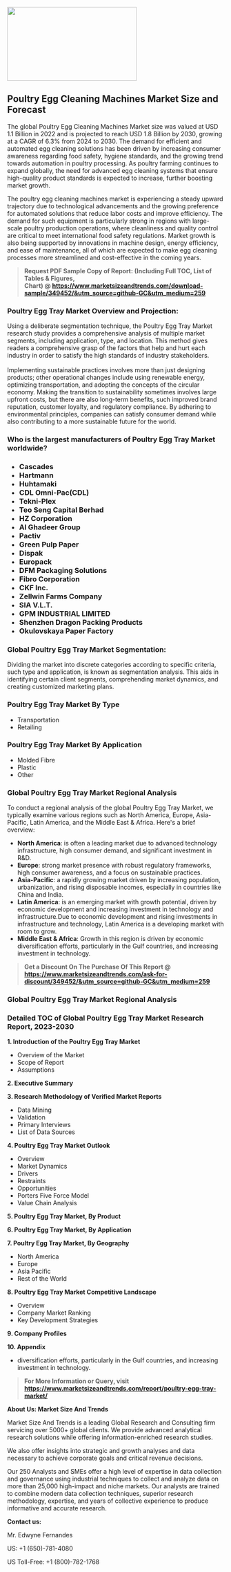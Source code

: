 <p><img class="alignnone size-medium wp-image-20088" src="https://ffe5etoiles.com/wp-content/uploads/2024/12/MST1-300x171.png" alt="" width="300" height="171" /></p><h2>Poultry Egg Cleaning Machines Market Size and Forecast</h2><p>The global Poultry Egg Cleaning Machines Market size was valued at USD 1.1 Billion in 2022 and is projected to reach USD 1.8 Billion by 2030, growing at a CAGR of 6.3% from 2024 to 2030. The demand for efficient and automated egg cleaning solutions has been driven by increasing consumer awareness regarding food safety, hygiene standards, and the growing trend towards automation in poultry processing. As poultry farming continues to expand globally, the need for advanced egg cleaning systems that ensure high-quality product standards is expected to increase, further boosting market growth.</p><p>The poultry egg cleaning machines market is experiencing a steady upward trajectory due to technological advancements and the growing preference for automated solutions that reduce labor costs and improve efficiency. The demand for such equipment is particularly strong in regions with large-scale poultry production operations, where cleanliness and quality control are critical to meet international food safety regulations. Market growth is also being supported by innovations in machine design, energy efficiency, and ease of maintenance, all of which are expected to make egg cleaning processes more streamlined and cost-effective in the coming years.</p></p><blockquote id="" class=""><strong>Request PDF Sample Copy of Report: (Including Full TOC, List of Tables &amp; Figures, Chart)&nbsp;@&nbsp;<strong><a href="https://www.marketsizeandtrends.com/download-sample/349452/&utm_source=github-GC&utm_medium=259" target="_blank">https://www.marketsizeandtrends.com/download-sample/349452/&utm_source=github-GC&utm_medium=259</a></strong></strong></blockquote><h3 id="" class="">Poultry Egg Tray Market&nbsp;Overview and Projection:</h3><p id="" class="">Using a deliberate segmentation technique, the Poultry Egg Tray Market research study provides a comprehensive analysis of multiple market segments, including application, type, and location. This method gives readers a comprehensive grasp of the factors that help and hurt each industry in order to satisfy the high standards of industry stakeholders. <br /> <br />Implementing sustainable practices involves more than just designing products; other operational changes include using renewable energy, optimizing transportation, and adopting the concepts of the circular economy. Making the transition to sustainability sometimes involves large upfront costs, but there are also long-term benefits, such improved brand reputation, customer loyalty, and regulatory compliance. By adhering to environmental principles, companies can satisfy consumer demand while also contributing to a more sustainable future for the world.</p><h3 id="" class="">Who is the largest manufacturers of&nbsp;Poultry Egg Tray Market worldwide?</h3><h3 class=""><p><ul><li>Cascades </li><li> Hartmann </li><li> Huhtamaki </li><li> CDL Omni-Pac(CDL) </li><li> Tekni-Plex </li><li> Teo Seng Capital Berhad </li><li> HZ Corporation </li><li> Al Ghadeer Group </li><li> Pactiv </li><li> Green Pulp Paper </li><li> Dispak </li><li> Europack </li><li> DFM Packaging Solutions </li><li> Fibro Corporation </li><li> CKF Inc. </li><li> Zellwin Farms Company </li><li> SIA V.L.T. </li><li> GPM INDUSTRIAL LIMITED </li><li> Shenzhen Dragon Packing Products </li><li> Okulovskaya Paper Factory</li></ul></p></h3><h3 id="" class="">Global&nbsp;Poultry Egg Tray Market Segmentation:</h3><p id="" class="">Dividing the market into discrete categories according to specific criteria, such type and application, is known as segmentation analysis. This aids in identifying certain client segments, comprehending market dynamics, and creating customized marketing plans.</p><h3 id="" class="">Poultry Egg Tray Market&nbsp;By Type</h3><p><p><ul><li>Transportation</li><li> Retailing</p></li></ul></p></p><h3 id="" class="">Poultry Egg Tray Market&nbsp;By Application</h3><p class=""><p><ul><li>Molded Fibre</li><li> Plastic</li><li> Other</li></ul></p></p><h3 id="" class="">Global Poultry Egg Tray Market Regional Analysis</h3><p id="" class="">To conduct a regional analysis of the global Poultry Egg Tray Market, we typically examine various regions such as North America, Europe, Asia-Pacific, Latin America, and the Middle East &amp; Africa. Here's a brief overview:</p><ul><li><strong>North America</strong>: is often a leading market due to advanced technology infrastructure, high consumer demand, and significant investment in R&amp;D.</li><li><strong>Europe</strong>: strong market presence with robust regulatory frameworks, high consumer awareness, and a focus on sustainable practices.</li><li><strong>Asia-Pacific</strong>: a rapidly growing market driven by increasing population, urbanization, and rising disposable incomes, especially in countries like China and India.</li><li><strong>Latin America</strong>: is an emerging market with growth potential, driven by economic development and increasing investment in technology and infrastructure.Due to economic development and rising investments in infrastructure and technology, Latin America is a developing market with room to grow.</li><li><strong>Middle East &amp; Africa</strong>: Growth in this region is driven by economic diversification efforts, particularly in the Gulf countries, and increasing investment in technology.</li></ul><blockquote id="" class=""><strong>Get a Discount On The Purchase Of This Report @ <strong><a href="https://www.marketsizeandtrends.com/ask-for-discount/349452/&utm_source=github-GC&utm_medium=259" target="_blank">https://www.marketsizeandtrends.com/ask-for-discount/349452/&utm_source=github-GC&utm_medium=259</a></strong></strong></blockquote><h3 id="" class="">Global Poultry Egg Tray Market Regional Analysis</h3><h3 id="" class="">Detailed TOC of Global Poultry Egg Tray Market Research Report, 2023-2030</h3><p id="" class=""><strong>1. Introduction of the Poultry Egg Tray Market</strong></p><ul><li>Overview of the Market</li><li>Scope of Report</li><li>Assumptions</li></ul><p id="" class=""><strong>2. Executive Summary</strong></p><p id="" class=""><strong>3. Research Methodology of Verified Market Reports</strong></p><ul><li>Data Mining</li><li>Validation</li><li>Primary Interviews</li><li>List of Data Sources</li></ul><p id="" class=""><strong>4. Poultry Egg Tray Market Outlook</strong></p><ul><li>Overview</li><li>Market Dynamics</li><li>Drivers</li><li>Restraints</li><li>Opportunities</li><li>Porters Five Force Model</li><li>Value Chain Analysis</li></ul><p id="" class=""><strong>5. Poultry Egg Tray Market, By Product</strong></p><p id="" class=""><strong>6. Poultry Egg Tray Market, By Application</strong></p><p id="" class=""><strong>7. Poultry Egg Tray Market, By Geography</strong></p><ul><li>North America</li><li>Europe</li><li>Asia Pacific</li><li>Rest of the World</li></ul><p id="" class=""><strong>8. Poultry Egg Tray Market Competitive Landscape</strong></p><ul><li>Overview</li><li>Company Market Ranking</li><li>Key Development Strategies</li></ul><p id="" class=""><strong>9. Company Profiles</strong></p><p id="" class=""><strong>10. Appendix</strong></p><ul><li>diversification efforts, particularly in the Gulf countries, and increasing investment in technology.</li></ul><blockquote id="" class=""><strong>For More Information or Query, visit <strong><strong><a href="https://www.marketsizeandtrends.com/report/poultry-egg-tray-market/" target="_blank">https://www.marketsizeandtrends.com/report/poultry-egg-tray-market/</a></strong></strong></strong></blockquote><p id="" class=""><strong>About Us: Market Size And Trends</strong></p><p id="" class="">Market Size And Trends is a leading Global Research and Consulting firm servicing over 5000+ global clients. We provide advanced analytical research solutions while offering information-enriched research studies.</p><p id="" class="">We also offer insights into strategic and growth analyses and data necessary to achieve corporate goals and critical revenue decisions.</p><p id="" class="">Our 250 Analysts and SMEs offer a high level of expertise in data collection and governance using industrial techniques to collect and analyze data on more than 25,000 high-impact and niche markets. Our analysts are trained to combine modern data collection techniques, superior research methodology, expertise, and years of collective experience to produce informative and accurate research.</p><p id="" class=""><strong>Contact us:</strong></p><p id="" class="">Mr. Edwyne Fernandes</p><p id="" class="">US: +1 (650)-781-4080</p><p id="" class="">US Toll-Free: +1 (800)-782-1768</p>
